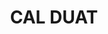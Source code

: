 ---
layout: patrimoni-details
title:  "CAL DUAT"
alt_title: "Forn vell"
class: "Edifici"
area: null
protection: null
addition_date: null
cat_code: null
cbp_code: "INV CB03"
image: "Cal_Duat.jpg"
card: null
collections: ["patrimoni-arquitectonic"]
coordinates:
  - group1:
        - [1.443628974353695, 42.355979687681824]
        - [1.443639172054969, 42.355988170842132]
        - [1.443752070751086, 42.356063554260373]
        - [1.443839039592179, 42.356015709792352]
        - [1.443713083167054, 42.355945156004388]
        - [1.443685306415663, 42.355953749447366]
        - [1.443677591084073, 42.35595865152068]
        - [1.44368471641897, 42.355966258493595]
        - [1.443628974353695, 42.355979687681824]
---